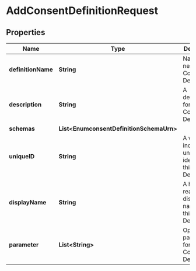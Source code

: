 

# AddConsentDefinitionRequest


## Properties

| Name | Type | Description | Notes |
|------------ | ------------- | ------------- | -------------|
|**definitionName** | **String** | Name of the new Consent Definition |  |
|**description** | **String** | A description for this Consent Definition |  [optional] |
|**schemas** | **List&lt;EnumconsentDefinitionSchemaUrn&gt;** |  |  [optional] |
|**uniqueID** | **String** | A version-independent unique identifier for this Consent Definition. |  |
|**displayName** | **String** | A human-readable display name for this Consent Definition. |  [optional] |
|**parameter** | **List&lt;String&gt;** | Optional parameters for this Consent Definition. |  [optional] |



